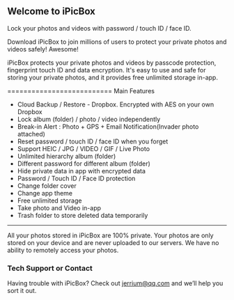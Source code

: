 ## Welcome to iPicBox

Lock your photos and videos with password / touch ID / face ID.

Download iPicBox to join millions of users to protect your private photos and videos safely! Awesome!

iPicBox protects your private photos and videos by passcode protection, fingerprint touch ID and data encryption. It's easy to use and safe for storing your private photos, and it provides free unlimited storage in-app.

==========================
Main Features
- Cloud Backup / Restore - Dropbox. Encrypted with AES on your own Dropbox
- Lock album (folder) / photo / video independently
- Break-in Alert : Photo + GPS + Email Notification(Invader photo attached)
- Reset password / touch ID / face ID when you forget
- Support HEIC / JPG / VIDEO / GIF / Live Photo
- Unlimited hierarchy album (folder)
- Different password for different album (folder)
- Hide private data in app with encrypted data
- Password / Touch ID / Face ID protection
- Change folder cover 
- Change app theme
- Free unlimited storage
- Take photo and Video in-app
- Trash folder to store deleted data temporarily

* * * * * *
All your photos stored in iPicBox are 100% private. Your photos are only stored on your device and are never uploaded to our servers. We have no ability to remotely access your photos.

### Tech Support or Contact

Having trouble with iPicBox? Check out jerrium@qq.com and we’ll help you sort it out.
